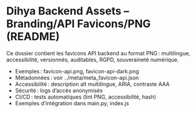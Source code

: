 # Dihya Backend Assets – Branding/API Favicons/PNG (README)

Ce dossier contient les favicons API backend au format PNG : multilingue, accessibilité, versionnés, auditables, RGPD, souveraineté numérique.

- Exemples : favicon-api.png, favicon-api-dark.png
- Métadonnées : voir ../meta/meta_favicon-api.json
- Accessibilité : description alt multilingue, ARIA, contraste AAA
- Sécurité : logs d’accès anonymisés
- CI/CD : tests automatiques (lint PNG, accessibilité, hash)
- Exemples d’intégration dans main.py, index.js
